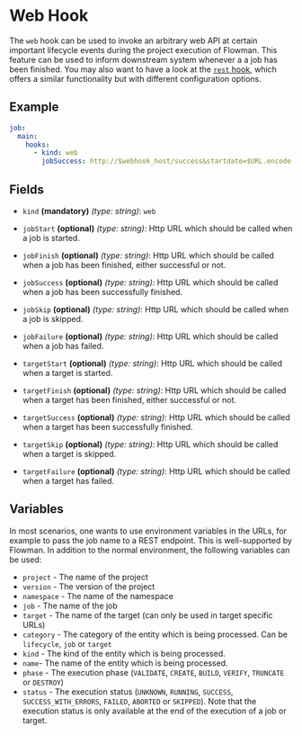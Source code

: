 # Web Hook

The `web` hook can be used to invoke an arbitrary web API at certain important lifecycle events during the project
execution of Flowman. This feature can be used to inform downstream system whenever a a job has been finished.
You may also want to have a look at the [`rest` hook](rest.md), which offers a similar functionality but with different
configuration options.

## Example
```yaml
job:
  main:
    hooks:
      - kind: web
        jobSuccess: http://$webhook_host/success&startdate=$URL.encode($start_ts)&enddate=$URL.encode($end_ts)&period=$processing_duration&force=$force
```

## Fields
* `kind` **(mandatory)** *(type: string)*: `web`

* `jobStart` **(optional)** *(type: string)*:
 Http URL which should be called when a job is started. 

* `jobFinish` **(optional)** *(type: string)*: 
 Http URL which should be called when a job has been finished, either successful or not. 

* `jobSuccess` **(optional)** *(type: string)*: 
 Http URL which should be called when a job has been successfully finished.

* `jobSkip` **(optional)** *(type: string)*: 
 Http URL which should be called when a job is skipped.

* `jobFailure` **(optional)** *(type: string)*: 
 Http URL which should be called when a job has failed.

* `targetStart` **(optional)** *(type: string)*:
 Http URL which should be called when a target is started. 

* `targetFinish` **(optional)** *(type: string)*: 
 Http URL which should be called when a target has been finished, either successful or not. 

* `targetSuccess` **(optional)** *(type: string)*: 
 Http URL which should be called when a target has been successfully finished.

* `targetSkip` **(optional)** *(type: string)*: 
 Http URL which should be called when a target is skipped.

* `targetFailure` **(optional)** *(type: string)*: 
 Http URL which should be called when a target has failed.


## Variables
In most scenarios, one wants to use environment variables in the URLs, for example to pass the job name to a REST
endpoint. This is well-supported by Flowman. In addition to the normal environment, the following variables can be
used:
* `project` - The name of the project
* `version` - The version of the project
* `namespace` - The name of the namespace
* `job` - The name of the job
* `target` - The name of the target (can only be used in target specific URLs)
* `category` - The category of the entity which is being processed. Can be `lifecycle`, `job` or `target`
* `kind` - The kind of the entity which is being processed.
* `name`- The name of the entity which is being processed.
* `phase` - The execution phase (`VALIDATE`, `CREATE`, `BUILD`, `VERIFY`, `TRUNCATE` or `DESTROY`)
* `status` - The execution status (`UNKNOWN`, `RUNNING`, `SUCCESS`, `SUCCESS_WITH_ERRORS`, `FAILED`, `ABORTED` or `SKIPPED`).
  Note that the execution status is only available at the end of the execution of a job or target. 
